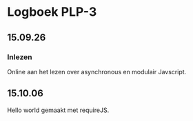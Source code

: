 # Logboek PLP-3

## 15.09.26

### Inlezen

Online aan het lezen over asynchronous en modulair Javscript.

## 15.10.06

Hello world gemaakt met requireJS.
